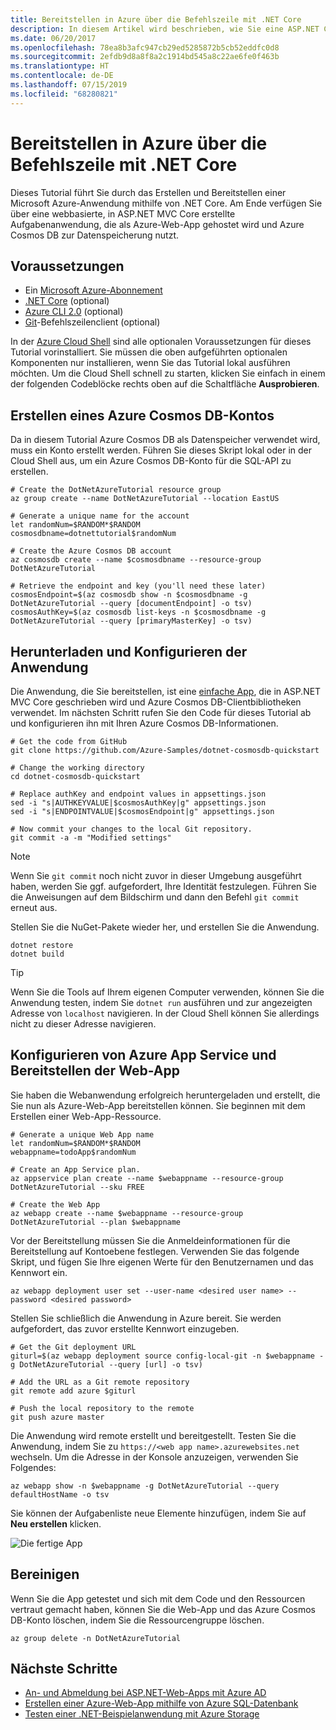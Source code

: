 ```yaml
---
title: Bereitstellen in Azure über die Befehlszeile mit .NET Core
description: In diesem Artikel wird beschrieben, wie Sie eine ASP.NET Core-Anwendung mithilfe von Befehlszeilentools in einer Azure App Service-Instanz bereitstellen.
ms.date: 06/20/2017
ms.openlocfilehash: 78ea8b3afc947cb29ed5285872b5cb52eddfc0d8
ms.sourcegitcommit: 2efdb9d8a8f8a2c1914bd545a8c22ae6fe0f463b
ms.translationtype: HT
ms.contentlocale: de-DE
ms.lasthandoff: 07/15/2019
ms.locfileid: "68280821"
---
```

# <a name="deploy-to-azure-from-the-command-line-with-net-core"></a>Bereitstellen in Azure über die Befehlszeile mit .NET Core

Dieses Tutorial führt Sie durch das Erstellen und Bereitstellen einer Microsoft Azure-Anwendung mithilfe von .NET Core.  Am Ende verfügen Sie über eine webbasierte, in ASP.NET MVC Core erstellte Aufgabenanwendung, die als Azure-Web-App gehostet wird und Azure Cosmos DB zur Datenspeicherung nutzt.

## <a name="prerequisites"></a>Voraussetzungen

* Ein [Microsoft Azure-Abonnement](https://azure.microsoft.com/free/)
* [.NET Core](https://www.microsoft.com/net/download/core) (optional)
* [Azure CLI 2.0](/cli/azure/install-az-cli2) (optional)
* [Git](https://www.git-scm.com/)-Befehlszeilenclient (optional)

In der [Azure Cloud Shell](/azure/cloud-shell/) sind alle optionalen Voraussetzungen für dieses Tutorial vorinstalliert.  Sie müssen die oben aufgeführten optionalen Komponenten nur installieren, wenn Sie das Tutorial lokal ausführen möchten.  Um die Cloud Shell schnell zu starten, klicken Sie einfach in einem der folgenden Codeblöcke rechts oben auf die Schaltfläche **Ausprobieren**.

## <a name="create-an-azure-cosmos-db-account"></a>Erstellen eines Azure Cosmos DB-Kontos

Da in diesem Tutorial Azure Cosmos DB als Datenspeicher verwendet wird, muss ein Konto erstellt werden.  Führen Sie dieses Skript lokal oder in der Cloud Shell aus, um ein Azure Cosmos DB-Konto für die SQL-API zu erstellen.

```azurecli-interactive
# Create the DotNetAzureTutorial resource group
az group create --name DotNetAzureTutorial --location EastUS

# Generate a unique name for the account
let randomNum=$RANDOM*$RANDOM
cosmosdbname=dotnettutorial$randomNum

# Create the Azure Cosmos DB account
az cosmosdb create --name $cosmosdbname --resource-group DotNetAzureTutorial

# Retrieve the endpoint and key (you'll need these later)
cosmosEndpoint=$(az cosmosdb show -n $cosmosdbname -g DotNetAzureTutorial --query [documentEndpoint] -o tsv)
cosmosAuthKey=$(az cosmosdb list-keys -n $cosmosdbname -g DotNetAzureTutorial --query [primaryMasterKey] -o tsv)

```

## <a name="download-and-configure-the-application"></a>Herunterladen und Konfigurieren der Anwendung

Die Anwendung, die Sie bereitstellen, ist eine [einfache App](https://github.com/Azure-Samples/dotnet-cosmosdb-quickstart/), die in ASP.NET MVC Core geschrieben wird und Azure Cosmos DB-Clientbibliotheken verwendet.  Im nächsten Schritt rufen Sie den Code für dieses Tutorial ab und konfigurieren ihn mit Ihren Azure Cosmos DB-Informationen.

```azurecli-interactive
# Get the code from GitHub
git clone https://github.com/Azure-Samples/dotnet-cosmosdb-quickstart

# Change the working directory
cd dotnet-cosmosdb-quickstart

# Replace authKey and endpoint values in appsettings.json
sed -i "s|AUTHKEYVALUE|$cosmosAuthKey|g" appsettings.json
sed -i "s|ENDPOINTVALUE|$cosmosEndpoint|g" appsettings.json

# Now commit your changes to the local Git repository.
git commit -a -m "Modified settings"

```

> [!NOTE]
> Wenn Sie `git commit` noch nicht zuvor in dieser Umgebung ausgeführt haben, werden Sie ggf. aufgefordert, Ihre Identität festzulegen. Führen Sie die Anweisungen auf dem Bildschirm und dann den Befehl `git commit` erneut aus.

Stellen Sie die NuGet-Pakete wieder her, und erstellen Sie die Anwendung.

```azurecli-interactive
dotnet restore
dotnet build
```

> [!TIP]
> Wenn Sie die Tools auf Ihrem eigenen Computer verwenden, können Sie die Anwendung testen, indem Sie `dotnet run` ausführen und zur angezeigten Adresse von `localhost` navigieren.  In der Cloud Shell können Sie allerdings nicht zu dieser Adresse navigieren.  

## <a name="configure-azure-app-service-and-deploy-the-web-app"></a>Konfigurieren von Azure App Service und Bereitstellen der Web-App

Sie haben die Webanwendung erfolgreich heruntergeladen und erstellt, die Sie nun als Azure-Web-App bereitstellen können.  Sie beginnen mit dem Erstellen einer Web-App-Ressource.

```azurecli-interactive
# Generate a unique Web App name
let randomNum=$RANDOM*$RANDOM
webappname=todoApp$randomNum

# Create an App Service plan.
az appservice plan create --name $webappname --resource-group DotNetAzureTutorial --sku FREE

# Create the Web App
az webapp create --name $webappname --resource-group DotNetAzureTutorial --plan $webappname

```

Vor der Bereitstellung müssen Sie die Anmeldeinformationen für die Bereitstellung auf Kontoebene festlegen.  Verwenden Sie das folgende Skript, und fügen Sie Ihre eigenen Werte für den Benutzernamen und das Kennwort ein.

```azurecli-interactive
az webapp deployment user set --user-name <desired user name> --password <desired password>
```

Stellen Sie schließlich die Anwendung in Azure bereit.  Sie werden aufgefordert, das zuvor erstellte Kennwort einzugeben.

```azurecli-interactive
# Get the Git deployment URL
giturl=$(az webapp deployment source config-local-git -n $webappname -g DotNetAzureTutorial --query [url] -o tsv)

# Add the URL as a Git remote repository
git remote add azure $giturl

# Push the local repository to the remote
git push azure master
```

Die Anwendung wird remote erstellt und bereitgestellt.  Testen Sie die Anwendung, indem Sie zu `https://<web app name>.azurewebsites.net` wechseln.  Um die Adresse in der Konsole anzuzeigen, verwenden Sie Folgendes:

```azurecli-interactive
az webapp show -n $webappname -g DotNetAzureTutorial --query defaultHostName -o tsv
```

Sie können der Aufgabenliste neue Elemente hinzufügen, indem Sie auf **Neu erstellen** klicken.

![Die fertige App](./media/dotnet-quickstart/todo.png)

## <a name="clean-up"></a>Bereinigen

Wenn Sie die App getestet und sich mit dem Code und den Ressourcen vertraut gemacht haben, können Sie die Web-App und das Azure Cosmos DB-Konto löschen, indem Sie die Ressourcengruppe löschen.

```azurecli-interactive
az group delete -n DotNetAzureTutorial
```

## <a name="next-steps"></a>Nächste Schritte

* [An- und Abmeldung bei ASP.NET-Web-Apps mit Azure AD](/azure/active-directory/develop/active-directory-devquickstarts-webapp-dotnet)
* [Erstellen einer Azure-Web-App mithilfe von Azure SQL-Datenbank](/azure/app-service-web/web-sites-dotnet-get-started)
* [Testen einer .NET-Beispielanwendung mit Azure Storage](/azure/storage/storage-samples-dotnet)



